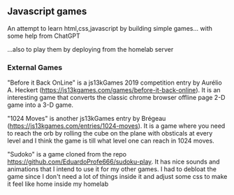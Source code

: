 ## Javascript games

An attempt to learn html,css,javascript by building simple games... with some help from ChatGPT 

...also to play them by deploying from the homelab server

### External Games

"Before it Back OnLine" is a js13kGames 2019 competition entry by Aurélio A. Heckert (https://js13kgames.com/games/before-it-back-online). It is an interesting game that converts the classic chrome browser offline page 2-D game into a 3-D game.


"1024 Moves" is another js13kGames entry by Brégeau (https://js13kgames.com/entries/1024-moves). It is a game where you need to reach the orb by rolling the cube on the plane with obsticals at every level and I think the game is till what level one can reach in 1024 moves. 


"Sudoko" is a game cloned from the repo https://github.com/EduardoProfe666/sudoku-play. It has nice sounds and animations that I intend to use it for my other games. I had to debloat the game since I don't need a lot of things inside it and adjust some css to make it feel like home inside my homelab